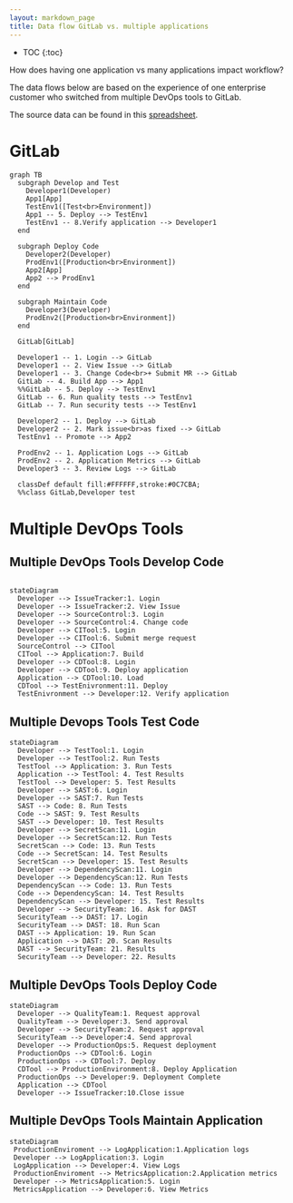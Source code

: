 ```yaml
---
layout: markdown_page
title: Data flow GitLab vs. multiple applications
---
```


- TOC
{:toc}

How does having one application vs many applications impact workflow?

The data flows below are based on the experience of one enterprise customer who switched from multiple DevOps tools to GitLab.

The source data can be found in this [spreadsheet](https://docs.google.com/spreadsheets/d/1yui5UYY46HQ-KcwTCZ-8OXXQylBpxvEYk_QZW3qabAk/edit#gid=0).

# GitLab

```mermaid
graph TB
  subgraph Develop and Test
    Developer1(Developer)
    App1[App]
    TestEnv1([Test<br>Environment])
    App1 -- 5. Deploy --> TestEnv1
    TestEnv1 -- 8.Verify application --> Developer1
  end

  subgraph Deploy Code
    Developer2(Developer)
    ProdEnv1([Production<br>Environment])
    App2[App]
    App2 --> ProdEnv1
  end

  subgraph Maintain Code
    Developer3(Developer)
    ProdEnv2([Production<br>Environment])
  end

  GitLab[GitLab]

  Developer1 -- 1. Login --> GitLab
  Developer1 -- 2. View Issue --> GitLab
  Developer1 -- 3. Change Code<br>+ Submit MR --> GitLab
  GitLab -- 4. Build App --> App1
  %%GitLab -- 5. Deploy --> TestEnv1
  GitLab -- 6. Run quality tests --> TestEnv1
  GitLab -- 7. Run security tests --> TestEnv1

  Developer2 -- 1. Deploy --> GitLab
  Developer2 -- 2. Mark issue<br>as fixed --> GitLab
  TestEnv1 -- Promote --> App2

  ProdEnv2 -- 1. Application Logs --> GitLab
  ProdEnv2 -- 2. Application Metrics --> GitLab
  Developer3 -- 3. Review Logs --> GitLab

  classDef default fill:#FFFFFF,stroke:#0C7CBA;
  %%class GitLab,Developer test
```


# Multiple DevOps Tools

## Multiple DevOps Tools Develop Code

```mermaid

stateDiagram
  Developer --> IssueTracker:1. Login
  Developer --> IssueTracker:2. View Issue
  Developer --> SourceControl:3. Login
  Developer --> SourceControl:4. Change code
  Developer --> CITool:5. Login
  Developer --> CITool:6. Submit merge request
  SourceControl --> CITool
  CITool --> Application:7. Build 
  Developer --> CDTool:8. Login
  Developer --> CDTool:9. Deploy application
  Application --> CDTool:10. Load
  CDTool --> TestEnivronment:11. Deploy
  TestEnivronment --> Developer:12. Verify application
```

## Multiple Devops Tools Test Code

```mermaid
stateDiagram
  Developer --> TestTool:1. Login
  Developer --> TestTool:2. Run Tests
  TestTool --> Application: 3. Run Tests
  Application --> TestTool: 4. Test Results
  TestTool --> Developer: 5. Test Results
  Developer --> SAST:6. Login
  Developer --> SAST:7. Run Tests
  SAST --> Code: 8. Run Tests
  Code --> SAST: 9. Test Results
  SAST --> Developer: 10. Test Results
  Developer --> SecretScan:11. Login
  Developer --> SecretScan:12. Run Tests
  SecretScan --> Code: 13. Run Tests
  Code --> SecretScan: 14. Test Results
  SecretScan --> Developer: 15. Test Results
  Developer --> DependencyScan:11. Login
  Developer --> DependencyScan:12. Run Tests
  DependencyScan --> Code: 13. Run Tests
  Code --> DependencyScan: 14. Test Results
  DependencyScan --> Developer: 15. Test Results
  Developer --> SecurityTeam: 16. Ask for DAST
  SecurityTeam --> DAST: 17. Login
  SecurityTeam --> DAST: 18. Run Scan
  DAST --> Application: 19. Run Scan
  Application --> DAST: 20. Scan Results
  DAST --> SecurityTeam: 21. Results
  SecurityTeam --> Developer: 22. Results
```

## Multiple DevOps Tools Deploy Code

```mermaid
stateDiagram
  Developer --> QualityTeam:1. Request approval
  QualityTeam --> Developer:3. Send approval
  Developer --> SecurityTeam:2. Request approval
  SecurityTeam --> Developer:4. Send approval
  Developer --> ProductionOps:5. Request deployment
  ProductionOps --> CDTool:6. Login
  ProductionOps --> CDTool:7. Deploy
  CDTool --> ProductionEnvironment:8. Deploy Application
  ProductionOps --> Developer:9. Deployment Complete
  Application --> CDTool
  Developer --> IssueTracker:10.Close issue
```

## Multiple DevOps Tools Maintain Application

```mermaid
stateDiagram
 ProductionEnviroment --> LogApplication:1.Application logs
 Developer --> LogApplication:3. Login 
 LogApplication --> Developer:4. View Logs
 ProductionEnviroment --> MetricsApplication:2.Application metrics
 Developer --> MetricsApplication:5. Login 
 MetricsApplication --> Developer:6. View Metrics
```



